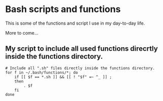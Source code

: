# Bash scripts and functions

This is some of the functions and script I use in my day-to-day life.

More to come...

## My script to include all used functions direcrtly inside the functions directory.

```
# Include all ".sh" files directly inside the functions directory.
for f in ~/.bash/functions/*; do
    if [[ $f == *.sh ]] && [[ ! "$f" =~ ^_ ]] ;
    then
        . $f
    fi
done
```
